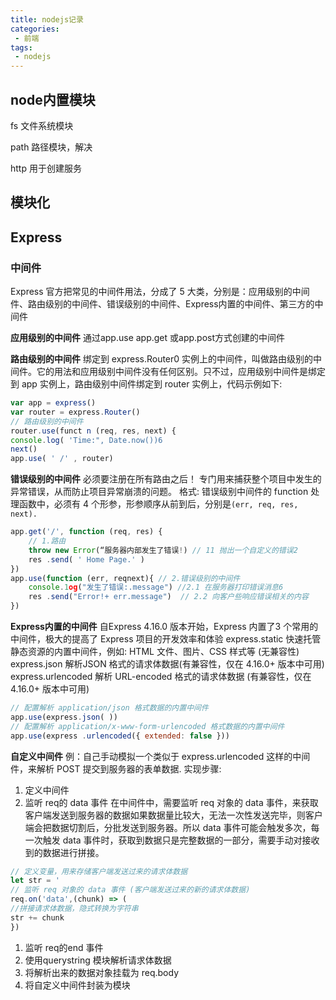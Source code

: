 ```yaml
---
title: nodejs记录
categories:
 - 前端
tags:
 - nodejs
---
```


## node内置模块

fs 文件系统模块

 path 路径模块，解决

 http 用于创建服务

## 模块化



## Express

### 中间件
Express 官方把常见的中间件用法，分成了 5 大类，分别是：应用级别的中间件、路由级别的中间件、错误级别的中间件、Express内置的中间件、第三方的中间件

**应用级别的中间件**
通过app.use app.get 或app.post方式创建的中间件

**路由级别的中间件**
绑定到 express.Router0 实例上的中间件，叫做路由级别的中间件。它的用法和应用级别中间件没有任何区别。只不过，应用级别中间件是绑定到 app 实例上，路由级别中间件绑定到 router 实例上，代码示例如下:
```js
var app = express()
var router = express.Router()
// 路由级别的中间件
router.use(funct n (req, res, next) {
console.log( 'Time:", Date.now())6
next()
app.use( ' /' , router)
```

**错误级别的中间件** 必须要注册在所有路由之后！
专门用来捕获整个项目中发生的异常错误，从而防止项目异常崩溃的问题。
格式: 错误级别中间件的 function 处理函数中，必须有 4 个形参，形参顺序从前到后，分别是`(err, req, res, next).`
```js
app.get('/', function (req, res) {
	// 1.路由
	throw new Error(“服务器内部发生了错误!) // 11 抛出一个自定义的错误2
	res .send( ' Home Page.' )
})
app.use(function (err, reqnext){ // 2.错误级别的中间件
	console.1og("发生了错误:.message") //2.1 在服务器打印错误消息6
	res .send("Error!+ err.message")  // 2.2 向客户些响应错误相关的内容
})
```

**Express内置的中间件**
自Express 4.16.0 版本开始，Express 内置了3 个常用的中间件，极大的提高了 Express 项目的开发效率和体验
express.static 快速托管静态资源的内置中间件，例如: HTML 文件、图片、CSS 样式等 (无兼容性)
express.json 解析JSON 格式的请求体数据(有兼容性，仅在 4.16.0+ 版本中可用)
express.urlencoded 解析 URL-encoded 格式的请求体数据 (有兼容性，仅在 4.16.0+ 版本中可用)
```js
// 配置解析 application/json 格式数据的内置中间件
app.use(express.json( ))
// 配置解析 application/x-www-form-urlencoded 格式数据的内置中间件
app.use(express .urlencoded({ extended: false }))
```

**自定义中间件**
例：自己手动模拟一个类似于 express.urlencoded 这样的中间件，来解析 POST 提交到服务器的表单数据.
实现步骤: 
1. 定义中间件
2. 监听 req的 data 事件
    在中间件中，需要监听 req 对象的 data 事件，来获取客户端发送到服务器的数据如果数据量比较大，无法一次性发送完毕，则客户端会把数据切割后，分批发送到服务器。所以 data 事件可能会触发多次，每一次触发 data 事件时，获取到数据只是完整数据的一部分，需要手动对接收到的数据进行拼接。
```js
// 定义变量，用来存储客户端发送过来的请求体数据
let str = '
// 监听 req 对象的 data 事件 (客户端发送过来的新的请求体数据)
req.on('data',(chunk) => (
//拼接请求体数据，隐式转换为字符串
str += chunk
})
```
1. 监听 req的end 事件
2. 使用querystring 模块解析请求体数据
3. 将解析出来的数据对象挂载为 req.body
4. 将自定义中间件封装为模块